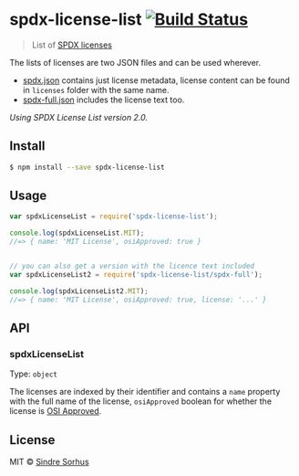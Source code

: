 # spdx-license-list [![Build Status](https://travis-ci.org/sindresorhus/spdx-license-list.svg?branch=master)](https://travis-ci.org/sindresorhus/spdx-license-list)

> List of [SPDX licenses](http://spdx.org/licenses/)

The lists of licenses are two JSON files and can be used wherever.

-	[spdx.json](spdx.json) contains just license metadata, license content can be found in `licenses` folder with the same name.
-	[spdx-full.json](spdx-full.json) includes the license text too.

*Using SPDX License List version 2.0.*


## Install

```sh
$ npm install --save spdx-license-list
```


## Usage

```js
var spdxLicenseList = require('spdx-license-list');

console.log(spdxLicenseList.MIT);
//=> { name: 'MIT License', osiApproved: true }


// you can also get a version with the licence text included
var spdxLicenseList2 = require('spdx-license-list/spdx-full');

console.log(spdxLicenseList2.MIT);
//=> { name: 'MIT License', osiApproved: true, license: '...' }
```


## API

### spdxLicenseList

Type: `object`

The licenses are indexed by their identifier and contains a `name` property with the full name of the license, `osiApproved` boolean for whether the license is [OSI Approved](http://opensource.org/licenses).


## License

MIT © [Sindre Sorhus](http://sindresorhus.com)
